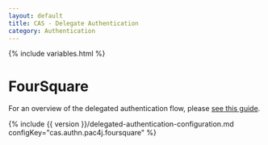 ```yaml
---
layout: default
title: CAS - Delegate Authentication
category: Authentication
---
```


{% include variables.html %}

# FourSquare

For an overview of the delegated authentication flow, please [see this guide](Delegate-Authentication.html).

{% include {{ version }}/delegated-authentication-configuration.md configKey="cas.authn.pac4j.foursquare" %}

